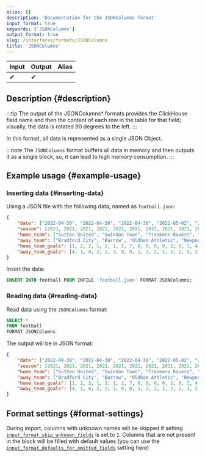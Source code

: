 ```yaml
---
alias: []
description: 'Documentation for the JSONColumns format'
input_format: true
keywords: ['JSONColumns']
output_format: true
slug: /interfaces/formats/JSONColumns
title: 'JSONColumns'
---
```


| Input | Output | Alias |
|-------|--------|-------|
| ✔     | ✔      |       |

## Description {#description}

:::tip
The output of the JSONColumns* formats provides the ClickHouse field name and then the content of each row in the table for that field;
visually, the data is rotated 90 degrees to the left.
:::

In this format, all data is represented as a single JSON Object.

:::note
The `JSONColumns` format buffers all data in memory and then outputs it as a single block, so, it can lead to high memory consumption.
:::

## Example usage {#example-usage}

### Inserting data {#inserting-data}

Using a JSON file with the following data, named as `football.json`:

```json
{
    "date": ["2022-04-30", "2022-04-30", "2022-04-30", "2022-05-02", "2022-05-02", "2022-05-07", "2022-05-07", "2022-05-07", "2022-05-07", "2022-05-07", "2022-05-07", "2022-05-07", "2022-05-07", "2022-05-07", "2022-05-07", "2022-05-07", "2022-05-07"],
    "season": [2021, 2021, 2021, 2021, 2021, 2021, 2021, 2021, 2021, 2021, 2021, 2021, 2021, 2021, 2021, 2021, 2021],
    "home_team": ["Sutton United", "Swindon Town", "Tranmere Rovers", "Port Vale", "Salford City", "Barrow", "Bradford City", "Bristol Rovers", "Exeter City", "Harrogate Town A.F.C.", "Hartlepool United", "Leyton Orient", "Mansfield Town", "Newport County", "Oldham Athletic", "Stevenage Borough", "Walsall"],
    "away_team": ["Bradford City", "Barrow", "Oldham Athletic", "Newport County", "Mansfield Town", "Northampton Town", "Carlisle United", "Scunthorpe United", "Port Vale", "Sutton United", "Colchester United", "Tranmere Rovers", "Forest Green Rovers", "Rochdale", "Crawley Town", "Salford City", "Swindon Town"],
    "home_team_goals": [1, 2, 2, 1, 2, 1, 2, 7, 0, 0, 0, 0, 2, 0, 3, 4, 0],
    "away_team_goals": [4, 1, 0, 2, 2, 3, 0, 0, 1, 2, 2, 1, 2, 2, 3, 2, 3]
}
```

Insert the data:

```sql
INSERT INTO football FROM INFILE 'football.json' FORMAT JSONColumns;
```

### Reading data {#reading-data}

Read data using the `JSONColumns` format:

```sql
SELECT *
FROM football
FORMAT JSONColumns
```

The output will be in JSON format:

```json
{
    "date": ["2022-04-30", "2022-04-30", "2022-04-30", "2022-05-02", "2022-05-02", "2022-05-07", "2022-05-07", "2022-05-07", "2022-05-07", "2022-05-07", "2022-05-07", "2022-05-07", "2022-05-07", "2022-05-07", "2022-05-07", "2022-05-07", "2022-05-07"],
    "season": [2021, 2021, 2021, 2021, 2021, 2021, 2021, 2021, 2021, 2021, 2021, 2021, 2021, 2021, 2021, 2021, 2021],
    "home_team": ["Sutton United", "Swindon Town", "Tranmere Rovers", "Port Vale", "Salford City", "Barrow", "Bradford City", "Bristol Rovers", "Exeter City", "Harrogate Town A.F.C.", "Hartlepool United", "Leyton Orient", "Mansfield Town", "Newport County", "Oldham Athletic", "Stevenage Borough", "Walsall"],
    "away_team": ["Bradford City", "Barrow", "Oldham Athletic", "Newport County", "Mansfield Town", "Northampton Town", "Carlisle United", "Scunthorpe United", "Port Vale", "Sutton United", "Colchester United", "Tranmere Rovers", "Forest Green Rovers", "Rochdale", "Crawley Town", "Salford City", "Swindon Town"],
    "home_team_goals": [1, 2, 2, 1, 2, 1, 2, 7, 0, 0, 0, 0, 2, 0, 3, 4, 0],
    "away_team_goals": [4, 1, 0, 2, 2, 3, 0, 0, 1, 2, 2, 1, 2, 2, 3, 2, 3]
}
```

## Format settings {#format-settings}

During import, columns with unknown names will be skipped if setting [`input_format_skip_unknown_fields`](/operations/settings/settings-formats.md/#input_format_skip_unknown_fields) is set to `1`.
Columns that are not present in the block will be filled with default values (you can use the [`input_format_defaults_for_omitted_fields`](/operations/settings/settings-formats.md/#input_format_defaults_for_omitted_fields) setting here)

